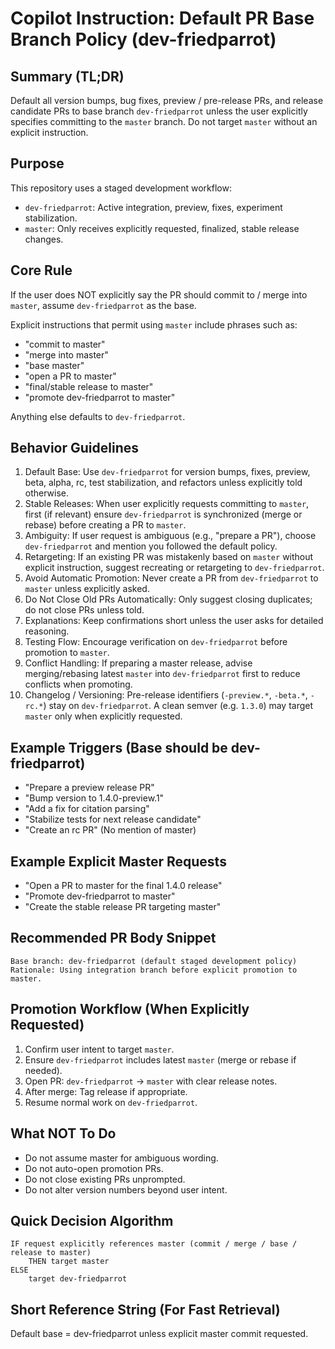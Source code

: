 # Copilot Instruction: Default PR Base Branch Policy (dev-friedparrot)

## Summary (TL;DR)
Default all version bumps, bug fixes, preview / pre-release PRs, and release candidate PRs to base branch `dev-friedparrot` unless the user explicitly specifies committing to the `master` branch. Do not target `master` without an explicit instruction.

## Purpose
This repository uses a staged development workflow:
- `dev-friedparrot`: Active integration, preview, fixes, experiment stabilization.
- `master`: Only receives explicitly requested, finalized, stable release changes.

## Core Rule
If the user does NOT explicitly say the PR should commit to / merge into `master`, assume `dev-friedparrot` as the base.

Explicit instructions that permit using `master` include phrases such as:
- "commit to master"
- "merge into master"
- "base master"
- "open a PR to master"
- "final/stable release to master"
- "promote dev-friedparrot to master"

Anything else defaults to `dev-friedparrot`.

## Behavior Guidelines
1. Default Base: Use `dev-friedparrot` for version bumps, fixes, preview, beta, alpha, rc, test stabilization, and refactors unless explicitly told otherwise.
2. Stable Releases: When user explicitly requests committing to `master`, first (if relevant) ensure `dev-friedparrot` is synchronized (merge or rebase) before creating a PR to `master`.
3. Ambiguity: If user request is ambiguous (e.g., "prepare a PR"), choose `dev-friedparrot` and mention you followed the default policy.
4. Retargeting: If an existing PR was mistakenly based on `master` without explicit instruction, suggest recreating or retargeting to `dev-friedparrot`.
5. Avoid Automatic Promotion: Never create a PR from `dev-friedparrot` to `master` unless explicitly asked.
6. Do Not Close Old PRs Automatically: Only suggest closing duplicates; do not close PRs unless told.
7. Explanations: Keep confirmations short unless the user asks for detailed reasoning.
8. Testing Flow: Encourage verification on `dev-friedparrot` before promotion to `master`.
9. Conflict Handling: If preparing a master release, advise merging/rebasing latest `master` into `dev-friedparrot` first to reduce conflicts when promoting.
10. Changelog / Versioning: Pre-release identifiers (`-preview.*`, `-beta.*`, `-rc.*`) stay on `dev-friedparrot`. A clean semver (e.g. `1.3.0`) may target `master` only when explicitly requested.

## Example Triggers (Base should be dev-friedparrot)
- "Prepare a preview release PR"
- "Bump version to 1.4.0-preview.1"
- "Add a fix for citation parsing"
- "Stabilize tests for next release candidate"
- "Create an rc PR"  (No mention of master)

## Example Explicit Master Requests
- "Open a PR to master for the final 1.4.0 release"
- "Promote dev-friedparrot to master"
- "Create the stable release PR targeting master"

## Recommended PR Body Snippet
```
Base branch: dev-friedparrot (default staged development policy)
Rationale: Using integration branch before explicit promotion to master.
```

## Promotion Workflow (When Explicitly Requested)
1. Confirm user intent to target `master`.
2. Ensure `dev-friedparrot` includes latest `master` (merge or rebase if needed).
3. Open PR: `dev-friedparrot` -> `master` with clear release notes.
4. After merge: Tag release if appropriate.
5. Resume normal work on `dev-friedparrot`.

## What NOT To Do
- Do not assume master for ambiguous wording.
- Do not auto-open promotion PRs.
- Do not close existing PRs unprompted.
- Do not alter version numbers beyond user intent.

## Quick Decision Algorithm
```
IF request explicitly references master (commit / merge / base / release to master)
    THEN target master
ELSE
    target dev-friedparrot
```

## Short Reference String (For Fast Retrieval)
Default base = dev-friedparrot unless explicit master commit requested.